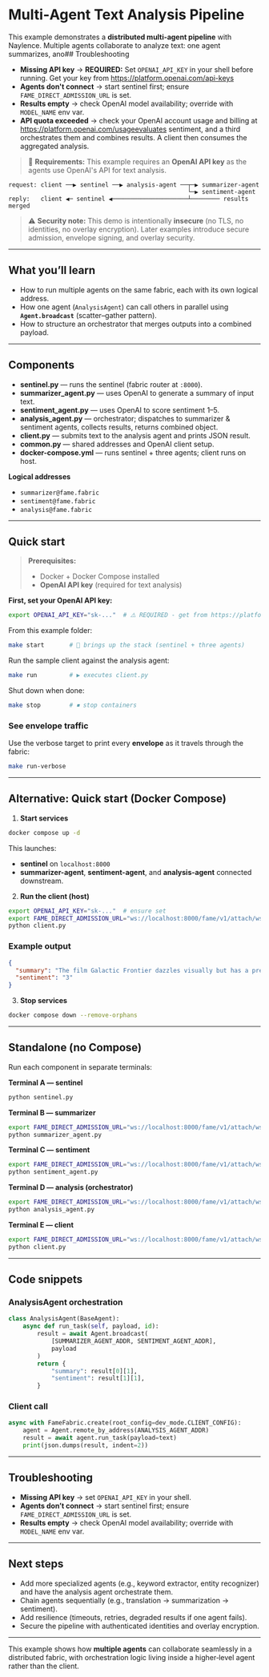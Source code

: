 # Multi‑Agent Text Analysis Pipeline

This example demonstrates a **distributed multi‑agent pipeline** with Naylence. Multiple agents collaborate to analyze text: one agent summarizes, ano## Troubleshooting

* **Missing API key** → **REQUIRED:** Set `OPENAI_API_KEY` in your shell before running. Get your key from https://platform.openai.com/api-keys
* **Agents don't connect** → start sentinel first; ensure `FAME_DIRECT_ADMISSION_URL` is set.
* **Results empty** → check OpenAI model availability; override with `MODEL_NAME` env var.
* **API quota exceeded** → check your OpenAI account usage and billing at https://platform.openai.com/usageevaluates sentiment, and a third orchestrates them and combines results. A client then consumes the aggregated analysis.

> 🔑 **Requirements:** This example requires an **OpenAI API key** as the agents use OpenAI's API for text analysis.

```
request: client ──▶ sentinel ──▶ analysis-agent ──┬─▶ summarizer-agent
                                                  └─▶ sentiment-agent
reply:   client ◀─ sentinel ◀─────────────────────┴──────── results merged
```

> ⚠️ **Security note:** This demo is intentionally **insecure** (no TLS, no identities, no overlay encryption). Later examples introduce secure admission, envelope signing, and overlay security.

---

## What you’ll learn

* How to run multiple agents on the same fabric, each with its own logical address.
* How one agent (`AnalysisAgent`) can call others in parallel using **`Agent.broadcast`** (scatter–gather pattern).
* How to structure an orchestrator that merges outputs into a combined payload.

---

## Components

* **sentinel.py** — runs the sentinel (fabric router at `:8000`).
* **summarizer\_agent.py** — uses OpenAI to generate a summary of input text.
* **sentiment\_agent.py** — uses OpenAI to score sentiment 1–5.
* **analysis\_agent.py** — orchestrator; dispatches to summarizer & sentiment agents, collects results, returns combined object.
* **client.py** — submits text to the analysis agent and prints JSON result.
* **common.py** — shared addresses and OpenAI client setup.
* **docker-compose.yml** — runs sentinel + three agents; client runs on host.

**Logical addresses**

* `summarizer@fame.fabric`
* `sentiment@fame.fabric`
* `analysis@fame.fabric`

---

## Quick start

> **Prerequisites:** 
> - Docker + Docker Compose installed
> - **OpenAI API key** (required for text analysis)

**First, set your OpenAI API key:**

```bash
export OPENAI_API_KEY="sk-..."  # ⚠️ REQUIRED - get from https://platform.openai.com/api-keys
```

From this example folder:

```bash
make start       # 🚀 brings up the stack (sentinel + three agents)
```

Run the sample client against the analysis agent:

```bash
make run         # ▶️ executes client.py
```

Shut down when done:

```bash
make stop        # ⏹ stop containers
```

### See envelope traffic

Use the verbose target to print every **envelope** as it travels through the fabric:

```bash
make run-verbose
```

---

## Alternative: Quick start (Docker Compose)

1. **Start services**

```bash
docker compose up -d
```

This launches:

* **sentinel** on `localhost:8000`
* **summarizer-agent**, **sentiment-agent**, and **analysis-agent** connected downstream.

2. **Run the client (host)**

```bash
export OPENAI_API_KEY="sk-..."  # ensure set
export FAME_DIRECT_ADMISSION_URL="ws://localhost:8000/fame/v1/attach/ws/downstream"
python client.py
```

### Example output

```json
{
  "summary": "The film Galactic Frontier dazzles visually but has a predictable plot and shallow characters.",
  "sentiment": "3"
}
```

3. **Stop services**

```bash
docker compose down --remove-orphans
```

---

## Standalone (no Compose)

Run each component in separate terminals:

**Terminal A — sentinel**

```bash
python sentinel.py
```

**Terminal B — summarizer**

```bash
export FAME_DIRECT_ADMISSION_URL="ws://localhost:8000/fame/v1/attach/ws/downstream"
python summarizer_agent.py
```

**Terminal C — sentiment**

```bash
export FAME_DIRECT_ADMISSION_URL="ws://localhost:8000/fame/v1/attach/ws/downstream"
python sentiment_agent.py
```

**Terminal D — analysis (orchestrator)**

```bash
export FAME_DIRECT_ADMISSION_URL="ws://localhost:8000/fame/v1/attach/ws/downstream"
python analysis_agent.py
```

**Terminal E — client**

```bash
export FAME_DIRECT_ADMISSION_URL="ws://localhost:8000/fame/v1/attach/ws/downstream"
python client.py
```

---

## Code snippets

### AnalysisAgent orchestration

```python
class AnalysisAgent(BaseAgent):
    async def run_task(self, payload, id):
        result = await Agent.broadcast(
            [SUMMARIZER_AGENT_ADDR, SENTIMENT_AGENT_ADDR],
            payload
        )
        return {
            "summary": result[0][1],
            "sentiment": result[1][1],
        }
```

### Client call

```python
async with FameFabric.create(root_config=dev_mode.CLIENT_CONFIG):
    agent = Agent.remote_by_address(ANALYSIS_AGENT_ADDR)
    result = await agent.run_task(payload=text)
    print(json.dumps(result, indent=2))
```

---

## Troubleshooting

* **Missing API key** → set `OPENAI_API_KEY` in your shell.
* **Agents don’t connect** → start sentinel first; ensure `FAME_DIRECT_ADMISSION_URL` is set.
* **Results empty** → check OpenAI model availability; override with `MODEL_NAME` env var.

---

## Next steps

* Add more specialized agents (e.g., keyword extractor, entity recognizer) and have the analysis agent orchestrate them.
* Chain agents sequentially (e.g., translation → summarization → sentiment).
* Add resilience (timeouts, retries, degraded results if one agent fails).
* Secure the pipeline with authenticated identities and overlay encryption.

---

This example shows how **multiple agents** can collaborate seamlessly in a distributed fabric, with orchestration logic living inside a higher‑level agent rather than the client.
